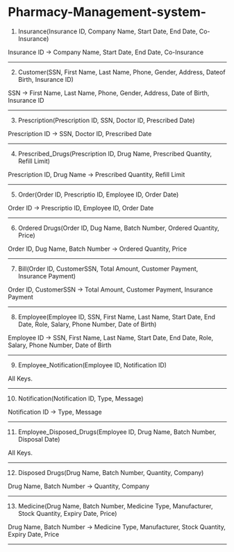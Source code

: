 # Pharmacy-Management-system-

1. Insurance(Insurance ID, Company Name, Start Date, End Date, Co-Insurance)

Insurance ID -> Company Name, Start Date, End Date, Co-Insurance

-------------------------------------------------------------------------------------------
2. Customer(SSN, First Name, Last Name, Phone, Gender, Address, Dateof Birth, Insurance ID)

SSN -> First Name, Last Name, Phone, Gender, Address, Date of Birth, Insurance ID

-------------------------------------------------------------------------------------------
3. Prescription(Prescription ID, SSN, Doctor ID, Prescribed Date)

Prescription ID -> SSN, Doctor ID, Prescribed Date

-------------------------------------------------------------------------------------------
4. Prescribed_Drugs(Prescription ID, Drug Name, Prescribed Quantity, Refill Limit)

Prescription ID, Drug Name -> Prescribed Quantity, Refill Limit

-------------------------------------------------------------------------------------------
5. Order(Order ID, Prescriptio ID, Employee ID, Order Date)

Order ID -> Prescriptio ID, Employee ID, Order Date

-------------------------------------------------------------------------------------------
6. Ordered Drugs(Order ID, Dug Name, Batch Number, Ordered Quantity, Price)

Order ID, Dug Name, Batch Number -> Ordered Quantity, Price

-------------------------------------------------------------------------------------------
7. Bill(Order ID, CustomerSSN, Total Amount, Customer Payment, Insurance Payment)

Order ID, CustomerSSN -> Total Amount, Customer Payment, Insurance Payment

-------------------------------------------------------------------------------------------
8. Employee(Employee ID, SSN, First Name, Last Name, Start Date, End Date, Role, Salary, Phone Number, Date of Birth)

Employee ID -> SSN, First Name, Last Name, Start Date, End Date, Role, Salary, Phone Number, Date of Birth

-------------------------------------------------------------------------------------------
9. Employee_Notification(Employee ID, Notification ID)

All Keys.

-------------------------------------------------------------------------------------------
10. Notification(Notification ID, Type, Message)

Notification ID -> Type, Message

-------------------------------------------------------------------------------------------
11. Employee_Disposed_Drugs(Employee ID, Drug Name, Batch Number, Disposal Date)

All Keys.

-------------------------------------------------------------------------------------------
12. Disposed Drugs(Drug Name, Batch Number, Quantity, Company)

Drug Name, Batch Number -> Quantity, Company

-------------------------------------------------------------------------------------------
13. Medicine(Drug Name, Batch Number, Medicine Type, Manufacturer, Stock Quantity, Expiry Date, Price)

Drug Name, Batch Number -> Medicine Type, Manufacturer, Stock Quantity, Expiry Date, Price

-------------------------------------------------------------------------------------------
